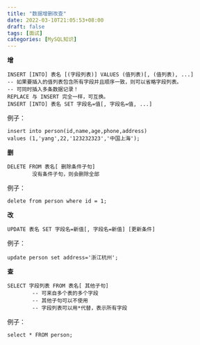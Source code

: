 ```yaml
---
title: "数据增删改查"
date: 2022-03-10T21:05:53+08:00
draft: false
tags: [面试]
categories: [MySQL知识]
---
```


**增**

```mysql
INSERT [INTO] 表名 [(字段列表)] VALUES (值列表)[, (值列表), ...]
-- 如果要插入的值列表包含所有字段并且顺序一致，则可以省略字段列表。
-- 可同时插入多条数据记录！
REPLACE 与 INSERT 完全一样，可互换。
INSERT [INTO] 表名 SET 字段名=值[, 字段名=值, ...]
```
例子：
```mysql
insert into person(id,name,age,phone,address)
values (1,'yang',22,'123232323','中国上海');
```

**删**

```mysql
DELETE FROM 表名[ 删除条件子句]
        没有条件子句，则会删除全部
```
例子：
```mysql
delete from person where id = 1;
```

**改**

```mysql
UPDATE 表名 SET 字段名=新值[, 字段名=新值] [更新条件]
```
例子：
```mysql
update person set address='浙江杭州';
```

**查**

```mysql
SELECT 字段列表 FROM 表名[ 其他子句]
        -- 可来自多个表的多个字段
        -- 其他子句可以不使用
        -- 字段列表可以用*代替，表示所有字段
```
例子：
```mysql
select * FROM person;
```
